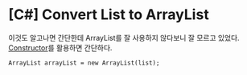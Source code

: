 # [C#] Convert List<T> to ArrayList

이것도 알고나면 간단한데 ArrayList를 잘 사용하지 않다보니 잘 모르고 있었다.  
[Constructor](https://docs.microsoft.com/en-us/dotnet/api/system.collections.arraylist.-ctor?redirectedfrom=MSDN&view=net-5.0#System_Collections_ArrayList__ctor_System_Collections_ICollection_)를 활용하면 간단하다.

```
ArrayList arrayList = new ArrayList(list);
```